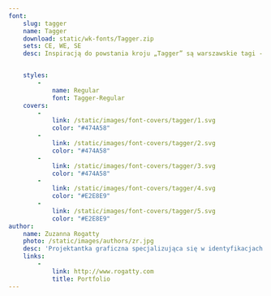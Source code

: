 ```yaml
---
font:
    slug: tagger
    name: Tagger
    download: static/wk-fonts/Tagger.zip
    sets: CE, WE, SE
    desc: Inspiracją do powstania kroju „Tagger” są warszawskie tagi - nielegalne napisy, szybko pisane flamastrem. Krój „Tagger” to nowoczesna pisanka o dynamicznym charakterze i swobodnych kształtach. Projekt może mieć zastosowanie w identyfikacji wizualnej restauracji, barów i sklepów do tworzenia ogłoszeń, cenówek czy etykiet.


    styles:
        -
            name: Regular
            font: Tagger-Regular
    covers:
        -
            link: /static/images/font-covers/tagger/1.svg
            color: "#474A58"
        -
            link: /static/images/font-covers/tagger/2.svg
            color: "#474A58"
        -
            link: /static/images/font-covers/tagger/3.svg
            color: "#474A58"
        -
            link: /static/images/font-covers/tagger/4.svg
            color: "#E2E8E9"
        -
            link: /static/images/font-covers/tagger/5.svg
            color: "#E2E8E9"
author:
    name: Zuzanna Rogatty
    photo: /static/images/authors/zr.jpg
    desc: 'Projektantka graficzna specjalizująca się w identyfikacjach wizualnych oraz liternictwie i typografii. Absolwentka Wydziału Grafiki i Komunikacji Wizualnej na Uniwersytecie Artystycznym w Poznaniu. Pracuje w studio projektowym Mamastudio. Jest autorką identyfikacji m.in.: Festiwalu Dwa Brzegi, Festiwalu im. Zygmunta Haupta, Festiwalu FAMA, a także uczestniczką wystaw „Places of Origin: Polish Graphic Design in Context” w Reykjaviku, „Ogólnopolskiej Wystawy Znaków Graficznych” oraz „Typopolo”.'
    links:
        -
            link: http://www.rogatty.com
            title: Portfolio
---
```

